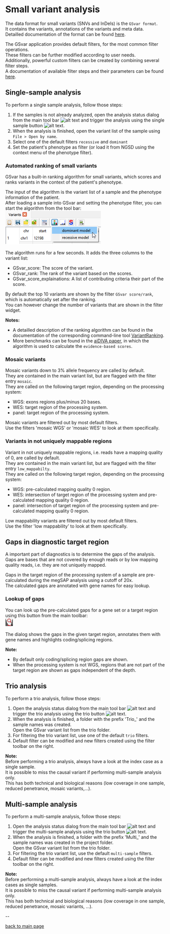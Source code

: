 # Small variant analysis

The data format for small variants (SNVs and InDels) is the `GSvar format`.  
It contains the variants, annotations of the variants and meta data.  
Detailled documentation of the format can be found [here](gsvar_format.md).  

The GSvar application provides default filters, for the most common filter operations.  
These filters can be further modified according to user needs.  
Additionally, powerful custom filters can be created by combining several filter steps.  
A documentation of available filter steps and their parameters can be found [here](https://github.com/imgag/ngs-bits/blob/master/doc/tools/VariantFilterAnnotations.md).

## Single-sample analysis

To perform a single sample analysis, follow those steps:

1. If the samples is not already analyzed, open the analysis status dialog from the main tool bar ![alt text](analysis_status.png) and trigger the analysis using the single sample button ![alt text](single_sample.png).
2. When the analysis is finished, open the variant list of the sample using `File > Open by name`.
3. Select one of the default filters `recessive` and `dominant`
4. Set the patient's phenotype as filter (or load it from NGSD using the context menu of the phenotype filter).

### Automated ranking of small variants

GSvar has a built-in ranking algorithm for small variants, which scores and ranks variants in the context of the patient's phenotype.

The input of the algorithm is the variant list of a sample and the phenotype information of the patient.  
After loading a sample into GSvar and setting the phenotype filter, you can start the algorithm from the tool bar:  
![alt text](ranking.png)

The algorithm runs for a few seconds. It adds the three columns to the variant list:

- GSvar_score: The score of the variant.
- GSvar_rank: The rank of the variant based on the scores.
- GSvar_score_explainations: A list of contributing criteria their part of the score.

By default the top 10 variants are shown by the filter `GSvar score/rank`, which is automatically set after the ranking.  
You can however change the number of variants that are shown in the filter widget.

**Notes:**  

- A detailled description of the ranking algorithm can be found in the documentation of the corresponding command-line tool [VariantRanking](https://github.com/imgag/ngs-bits/blob/master/doc/tools/VariantRanking/index.md).
- More benchmarks can be found in the [aiDIVA paper](https://www.medrxiv.org/content/10.1101/2025.09.04.25335099v1), in which the algorithm is used to calculate the `evidence-based scores`.

### Mosaic variants

Mosaic variants down to 3% allele frequency are called by default.  
They are contained in the main variant list, but are flagged with the filter entry `mosaic`.  
They are called on the following target region, depending on the processing system:
  
  - WGS: exons regions plus/minus 20 bases.
  - WES: target region of the processing system.
  - panel: target region of the processing system.

Mosaic variants are filtered out by most default filters.  
Use the filters 'mosaic WGS' or 'mosaic WES' to look at them specifically.

### Variants in not uniquely mappable regions

Variant in not uniquely mappable regions, i.e. reads have a mapping quality of 0, are called by default.  
They are contained in the main variant list, but are flagged with the filter entry `low_mappabilty`.  
They are called on the following target region, depending on the processing system:
  
  - WGS: pre-calculated mapping quality 0 region.
  - WES: intersection of target region of the processing system and pre-calculated mapping quality 0 region.
  - panel: intersection of target region of the processing system and pre-calculated mapping quality 0 region.

Low mappability variants are filtered out by most default filters.  
Use the filter 'low mappability' to look at them specifically.


## Gaps in diagnostic target region

A important part of diagnostics is to determine the gaps of the analysis.  
Gaps are bases that are not covered by enough reads or by low mapping quality reads, i.e. they are not uniquely mapped.

Gaps in the target region of the processing system of a sample are pre-calculated during the megSAP analysis using a cutoff of 20x.  
The calculated gaps are annotated with gene names for easy lookup.

### Lookup of gaps

You can look up the pre-calculated gaps for a gene set or a target region using this button from the main toolbar:  
![alt text](gaps_lookup.png)

The dialog shows the gaps in the given target region, annotates them with gene names and highlights coding/splicing regions.

**Note:**

- By default only coding/splicing region gaps are shown.
- When the processing system is not WGS, regions that are not part of the target region are shown as gaps independent of the depth.

## Trio analysis

To perform a trio analysis, follow those steps:

1. Open the analysis status dialog from the main tool bar ![alt text](analysis_status.png) and trigger the trio analysis using the trio button ![alt text](trio.png).  
2. When the analysis is finished, a folder with the prefix 'Trio_' and the sample names was created.  
Open the GSvar variant list from the trio folder.
3. For filtering the trio variant list, use one of the default `trio` filters.
4. Default filter can be modified and new filters created using the filter toolbar on the right.

**Note:**  
Before performing a trio analysis, always have a look at the index case as a single sample.  
It is possible to miss the causal variant if performing multi-sample analysis only.  
This has both technical and biological reasons (low coverage in one sample, reduced penetrance, mosaic variants,...).


## Multi-sample analysis

To perform a multi-sample analysis, follow those steps:

1. Open the analysis status dialog from the main tool bar ![alt text](analysis_status.png) and trigger the multi-sample analysis using the trio button ![alt text](multi.png).  
2. When the analysis is finished, a folder with the prefix 'Multi_' and the sample names was created in the project folder.  
Open the GSvar variant list from the trio folder.
3. For filtering the trio variant list, use the default `multi-sample` filters.
4. Default filter can be modified and new filters created using the filter toolbar on the right.

**Note:**  
Before performing a multi-sample analysis, always have a look at the index cases as single samples.  
It is possible to miss the causal variant if performing multi-sample analysis only.  
This has both technical and biological reasons (low coverage in one sample, reduced penetrance, mosaic variants, ...).

--

[back to main page](index.md)
